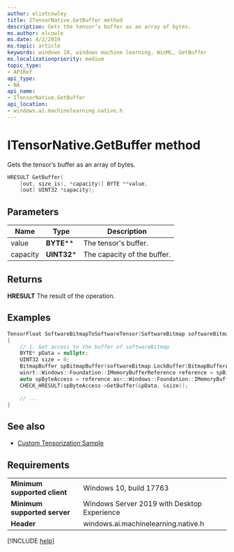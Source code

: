 ```yaml
---
author: eliotcowley
title: ITensorNative.GetBuffer method
description: Gets the tensor’s buffer as an array of bytes.
ms.author: elcowle
ms.date: 4/2/2019
ms.topic: article
keywords: windows 10, windows machine learning, WinML, GetBuffer
ms.localizationpriority: medium
topic_type:
- APIRef
api_type:
- NA
api_name:
- ITensorNative.GetBuffer
api_location:
- windows.ai.machinelearning.native.h
---
```


# ITensorNative.GetBuffer method

Gets the tensor’s buffer as an array of bytes.

```cpp
HRESULT GetBuffer(
    [out, size_is(, *capacity)] BYTE **value, 
    [out] UINT32 *capacity);
```

## Parameters

| Name | Type | Description |
|------|------|-------------|
| value | **BYTE**\*\* | The tensor's buffer. |
| capacity | **UINT32**\* | The capacity of the buffer. |

## Returns

**HRESULT**
The result of the operation.

## Examples

```cpp
TensorFloat SoftwareBitmapToSoftwareTensor(SoftwareBitmap softwareBitmap)
{
    // 1. Get access to the buffer of softwareBitmap
    BYTE* pData = nullptr;
    UINT32 size = 0;
    BitmapBuffer spBitmapBuffer(softwareBitmap.LockBuffer(BitmapBufferAccessMode::Read));
    winrt::Windows::Foundation::IMemoryBufferReference reference = spBitmapBuffer.CreateReference();
    auto spByteAccess = reference.as<::Windows::Foundation::IMemoryBufferByteAccess>();
    CHECK_HRESULT(spByteAccess->GetBuffer(&pData, &size));

    // ...
}
```

## See also

* [Custom Tensorization Sample](https://github.com/Microsoft/Windows-Machine-Learning/tree/master/Samples/CustomTensorization)

## Requirements

| | |
|-|-|
| **Minimum supported client** | Windows 10, build 17763 |
| **Minimum supported server** | Windows Server 2019 with Desktop Experience |
| **Header** | windows.ai.machinelearning.native.h |

[!INCLUDE [help](../../includes/get-help.md)]
